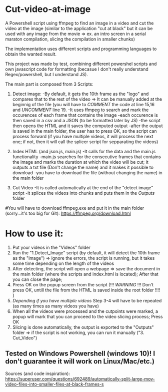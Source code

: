# Cut-video-at-image
A Powershell script using ffmpeg to find an image in a video and cut the video at the image (similar to the application "cut at black" but it can be used with any image from the movie => ex. an intro screen in a serial maraton compilation, slicing the compilation in smaller chunks)

The implementation uses different scripts and programming languages to obtain the wanted result.

This project was made by test, combining different powershel scripts and own javascript code for formatting (becasue I don't really understand Regex/powershell, but I understand JS).

The main part is composed from 3 Scripts:

1. Detect image:
   -By default, it gets the 10th frame as the "logo" and compares that to the rest of the video => It can be manually added at the beginnig of the file (you will have to *COMMENT* the code at line 15,16 and *UNCOMMENT* line 19.
   -It uses ffmpeg  to search and mark the occurences of each frame that contains the image
   -each occurence is then saved in a csv and a JSON (to be formatted later by JS)
   -the script then opens the HTML and it saves the computed output
   -after the output is saved in the main folder, the user has to press OK, so the script can process forward (if you have multiple videos, it will process the next one; if not, then it will call the splicer script for sepparating the videos)

3. Index HTML (and json.js, main.js)
   -It calls for the data and the main.js functionality
   -main.js searches for the consecutive frames that contains the image and marks the duration at which the video will be cut; it outputs a txt file (Don't change the name) and it makes it possible to download
   -you have to download the file (without changing the name) in the main folder

4. Cut Video
   -It is called automatically at the end of the "detect image" script
   -it splices the videos into chunks and puts them in the *Outputs* folder

#You will have to download ffmpeg.exe and put it in the main folder (sorry...it's too big for Git): https://ffmpeg.org/download.html


# How to use it:
1. Put your videos in the "Videos" folder
2. Run the "1.Detect_Image" script (by default, it will detect the 10th frame as the "image") => ignore the errors, the script is running, but it takes some time depending on the length of the videos
3. After detecting, the script will open a webpage => save the document in the main folder (where the scripts and index.html is located); After that you can close the page;
4. Press OK on the popup screen from the script (!!! _WARNING_ !!! Don't press OK, untill the file from the HTML is saved inside the root folder !!!! )
5. *Depending if you have multiple videos* Step 3-4 will have to be repeated (as many times as many videos you have)
6. When all the videos were processed and the cutpoints were marked, a popup will mark that you can proceed to the video slicing process; Press OK
7. Slicing is done automatically, the output is exported to the "Outputs" folder => if the script is not working, you can run it manually ("3. Cut_Video")


## Tested on Windows Powershell (windows 10)! I don't guarantee it will work on Linux/Mac/etc.)

Sources (and code inspiration):
https://superuser.com/questions/692489/automatically-split-large-mov-video-files-into-smaller-files-at-black-frames-s

